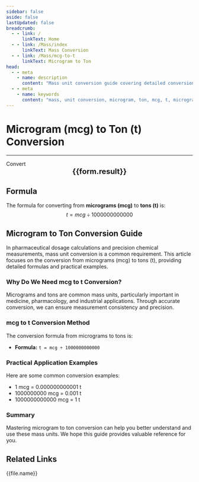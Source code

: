 ```yaml
---
sidebar: false
aside: false
lastUpdated: false
breadcrumb:
  - - link: /
      linkText: Home
  - - link: /Mass/index
      linkText: Mass Conversion
  - - link: /Mass/mcg-to-t
      linkText: Microgram to Ton
head:
  - - meta
    - name: description
      content: "Mass unit conversion guide covering detailed conversion formulas and explanations from micrograms (mcg) to tons (t)."
  - - meta
    - name: keywords
      content: "mass, unit conversion, microgram, ton, mcg, t, microgram to ton, mass conversion guide"
---
```

# Microgram (mcg) to Ton (t) Conversion
---
<script setup>
import { onMounted, reactive, inject, ref } from 'vue'
import { NButton, NForm, NFormItem, NInput, NInputNumber, NSelect, NCard, useMessage,NGrid ,NGi } from 'naive-ui'
import { defineClientComponent } from 'vitepress'
import { Mass } from '../files';

const convert = inject('convert')

const form = reactive({
  number: null,
  result: '',
})

const convertHandler = () => {
  if (form.number !== null && !isNaN(form.number)) {
    const convertedValue = parseFloat(form.number) / 1000000000000
    form.result = `${form.number}mcg = ${convertedValue.toFixed(12)}t`
  } else {
    form.result = 'Please enter a valid number.'
  }
}
</script>

<n-form size="large" :model="form">
  <n-form-item label="Microgram (mcg)">
    <n-input-number v-model:value="form.number" placeholder="Enter micrograms" style="width: 100%" />
  </n-form-item>
  <n-form-item>
    <n-button type="info" @click="convertHandler" block>Convert</n-button>
  </n-form-item>
</n-form>

<n-card  embedded :bordered="false" hoverable>
  <div  style="text-align:center;font-size:20px;">
    <strong>{{form.result}}</strong>
  </div>
</n-card>

## Formula

The formula for converting from **micrograms (mcg)** to **tons (t)** is:
$$ t = mcg \div 1000000000000 $$

## Microgram to Ton Conversion Guide

In pharmaceutical dosage calculations and precision chemical measurements, mass unit conversion is a common requirement. This article focuses on the conversion from micrograms (mcg) to tons (t), providing detailed formulas and practical examples.

### Why Do We Need mcg to t Conversion?

Micrograms and tons are common mass units, particularly important in medicine, pharmacology, and industrial applications. Through accurate conversion, we can ensure measurement consistency and precision.

### mcg to t Conversion Method

The conversion formula from micrograms to tons is:

- **Formula:** `t = mcg ÷ 1000000000000`

### Practical Application Examples

Here are some common conversion examples:

- 1 mcg = 0.000000000001 t
- 1000000000 mcg = 0.001 t
- 1000000000000 mcg = 1 t

### Summary

Mastering microgram to ton conversion can help you better understand and use these mass units. We hope this guide provides valuable reference for you.

## Related Links
<n-grid x-gap="12" :cols="2">
  <n-gi v-for="(file, index) in Mass" :key="index">
    <n-button
      text
      tag="a"
      :href="file.path"
      type="info"
    >
      {{file.name}}
    </n-button>
  </n-gi>
</n-grid>